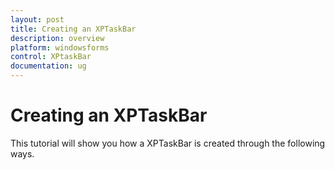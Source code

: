 ```yaml
---
layout: post
title: Creating an XPTaskBar
description: overview
platform: windowsforms
control: XPtaskBar
documentation: ug
---
```

# Creating an XPTaskBar

This tutorial will show you how a XPTaskBar is created through the following ways.